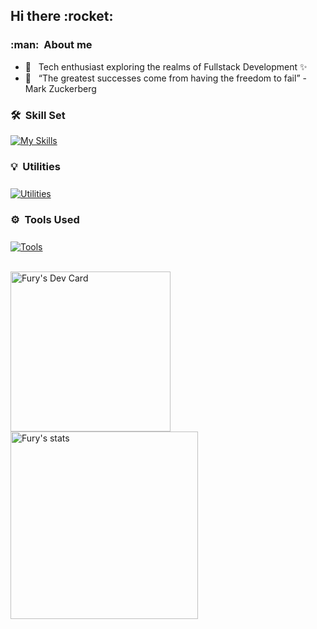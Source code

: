 
<h2> Hi there :rocket: </h2>

<h3> :man: &nbsp;About me </h3>

<!-- - 🤔 &nbsp; Developer from Lisbon and based in Covilhã 
- 🎓 &nbsp; Studying Computer Science and Engineering at <a href="https://www.ubi.pt">University of Beira interior</a>.-->
- 💼 &nbsp; Tech enthusiast exploring the realms of Fullstack Development ✨
- 🌱 &nbsp; “The greatest successes come from having the freedom to fail” - Mark Zuckerberg

<h3> 🛠️ &nbsp;Skill Set </h3>

[![My Skills](https://skillicons.dev/icons?i=html,css,js,nextjs,jquery,react,nodejs,express,py,flask,django,java,spring,kotlin,firebase,mysql,postgresql,git,c,regex&perline=10)](https://skillicons.dev)

<h3 style="margin-bottom: 25px"> 💡 &nbsp;Utilities </h3>

[![Utilities](https://skillicons.dev/icons?i=aws,gcp,supabase,docker,raspberrypi,arduino,wordpress,postman)](https://skillicons.dev)

<h3 style="margin-bottom: 25px"> ⚙️ &nbsp;Tools Used </h3>

[![Tools](https://skillicons.dev/icons?i=vscode,idea,github,figma)](https://skillicons.dev)
</div>
<br/>
<div>
    <a href="https://app.daily.dev/Fury2K">
        <img
            width="256"
            alt="Fury's Dev Card"
            src="https://api.daily.dev/devcards/7abab5c4eaf2448da2df1ff07f50b5e4.png?r=ugd" 
        />
    </a>
    <a href="https://github.com/FuryCode-bit">
        <img 
        width="300"
        alt="Fury's stats"
        src="https://github-readme-stats-two-nu-79.vercel.app/api/top-langs/?username=FuryCode-bit&layout=compact&theme=dracula&include_all_commits=true&hide_border=true&count_private=true&langs_count=6&hide=html,css,tex,jupyter notebook">
    </a>
</div>

